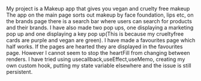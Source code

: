 My project is a Makeup app that gives you vegan and cruelty free makeup
The app on the main page sorts out makeup by face foundation, lips etc, on the brands page there is a search bar where users can search for products and their brands. I have also made two pop ups, one displaying a marketing pop up and one displaying a key pop up(This is because my crueltyfree cards are purple and vegan are green). I have made a favourites page which half works. If the pages are hearted they are displayed in the favourites page. However I cannot seem to stop the heartFill from changing between renders. I have tried using usecallback,useEffect,useMemo, creating my own custom hook, putting my state variable elsewhere and the issue is still persistent.